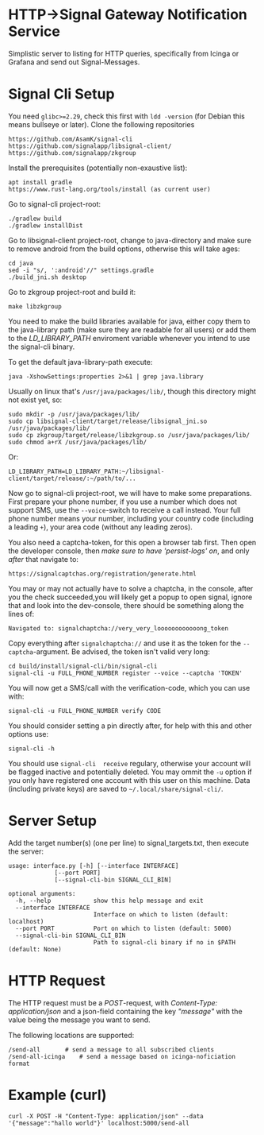 # HTTP->Signal Gateway Notification Service
Simplistic server to listing for HTTP queries, specifically from Icinga or Grafana and send out Signal-Messages.

# Signal Cli Setup
You need `glibc>=2.29`, check this first with `ldd -version` (for Debian this means bullseye or later). Clone the following repositories

	https://github.com/AsamK/signal-cli
	https://github.com/signalapp/libsignal-client/
	https://github.com/signalapp/zkgroup

Install the prerequisites (potentially non-exaustive list):

	apt install gradle
	https://www.rust-lang.org/tools/install (as current user)

Go to signal-cli project-root:

	./gradlew build
	./gradlew installDist

Go to libsignal-client project-root, change to java-directory and make sure to remove android from the build options, otherwise this will take ages:

	cd java
	sed -i "s/, ':android'//" settings.gradle 
	./build_jni.sh desktop

Go to zkgroup project-root and build it:

	make libzkgroup

You need to make the build libraries available for java, either copy them to the java-library path (make sure they are readable for all users) or add them to the *LD\_LIBRARY\_PATH* enviroment variable whenever you intend to use the signal-cli binary.

To get the default java-library-path execute:

	java -XshowSettings:properties 2>&1 | grep java.library

Usually on linux that's `/usr/java/packages/lib/`, though this directory might not exist yet, so:

	sudo mkdir -p /usr/java/packages/lib/
	sudo cp libsignal-client/target/release/libsignal_jni.so /usr/java/packages/lib/
	sudo cp zkgroup/target/release/libzkgroup.so /usr/java/packages/lib/
	sudo chmod a+rX /usr/java/packages/lib/

Or:

	LD_LIBRARY_PATH=LD_LIBRARY_PATH:~/libsignal-client/target/release/:~/path/to/...

Now go to signal-cli project-root, we will have to make some preparations. First prepare your phone number, if you use a number which does not support SMS, use the `--voice`-switch to receive a call instead. Your full phone number means your number, including your country code (including a leading `+`), your area code (without any leading zeros).

You also need a captcha-token, for this open a browser tab first. Then open the developer console, then *make sure to have 'persist-logs' on*, and only *after* that navigate to:

	https://signalcaptchas.org/registration/generate.html

You may or may not actually have to solve a chaptcha, in the console, after you the check succeeded,you will likely get a popup to open signal, ignore that and look into the dev-console, there should be something along the lines of:

	Navigated to: signalchaptcha://very_very_loooooooooooong_token

Copy everything after `signalchaptcha://` and use it as the token for the `--captcha`-argument. Be advised, the token isn't valid very long:

	cd build/install/signal-cli/bin/signal-cli
	signal-cli -u FULL_PHONE_NUMBER register --voice --captcha 'TOKEN'

You will now get a SMS/call with the verification-code, which you can use with:

	signal-cli -u FULL_PHONE_NUMBER verify CODE

You should consider setting a pin directly after, for help with this and other options use:

	signal-cli -h

You should use `signal-cli  receive` regulary, otherwise your account will be flagged inactive and potentially deleted. You may ommit the `-u` option if you only have registered one account with this user on this machine. Data (including private keys) are saved to `~/.local/share/signal-cli/`.

# Server Setup  
Add the target number(s) (one per line) to signal\_targets.txt, then execute the server:


	usage: interface.py [-h] [--interface INTERFACE] 
				 [--port PORT]
				 [--signal-cli-bin SIGNAL_CLI_BIN]
	
	optional arguments:
	  -h, --help            show this help message and exit
	  --interface INTERFACE
	                        Interface on which to listen (default: localhost)
	  --port PORT           Port on which to listen (default: 5000)
	  --signal-cli-bin SIGNAL_CLI_BIN
	                        Path to signal-cli binary if no in $PATH (default: None)

# HTTP Request
The HTTP request must be a *POST*-request, with *Content-Type: application/json* and a json-field containing the key *"message"* with the value being the message you want to send.

The following locations are supported:

    /send-all   	# send a message to all subscribed clients
    /send-all-icinga 	# send a message based on icinga-noficiation format

# Example (curl)

    curl -X POST -H "Content-Type: application/json" --data '{"message":"hallo world"}' localhost:5000/send-all


